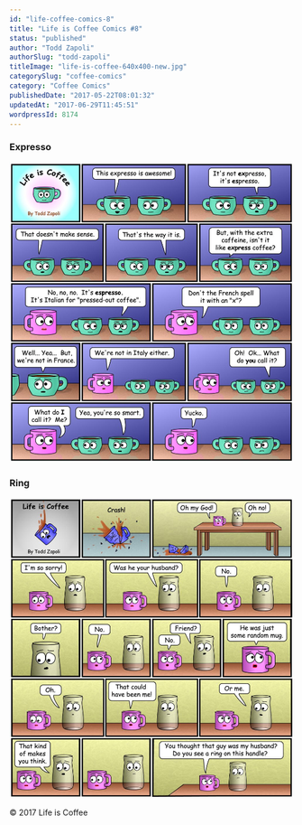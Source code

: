 ```yaml
---
id: "life-coffee-comics-8"
title: "Life is Coffee Comics #8"
status: "published"
author: "Todd Zapoli"
authorSlug: "todd-zapoli"
titleImage: "life-is-coffee-640x400-new.jpg"
categorySlug: "coffee-comics"
category: "Coffee Comics"
publishedDate: "2017-05-22T08:01:32"
updatedAt: "2017-06-29T11:45:51"
wordpressId: 8174
---
```


### Expresso

![Life is Coffee Comic - Expresso](comic-expresso.jpg)

### Ring

![Life is Coffee Comic - Ring on this handle](comic-ring-on-this-handle.jpg)

© 2017 Life is Coffee